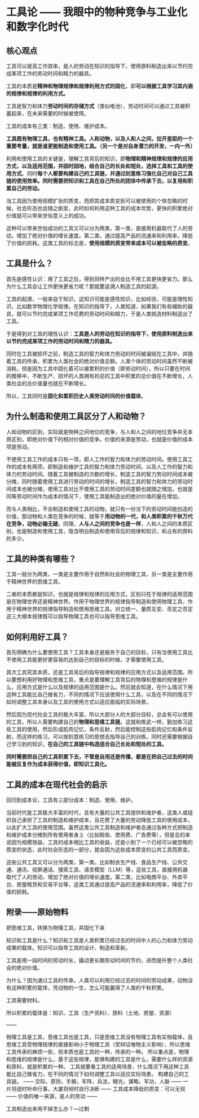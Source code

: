 # 工具论 —— 我眼中的物种竞争与工业化和数字化时代

## 核心观点

工具可以提高工作效率，是人的劳动在知识的指导下，使用原料制造出来以节约完成某项工作的劳动时间和精力的器具。

工具的本质是**精神和物理规律和规律利用方式的固化**，即**可以根据工具学习其内涵的规律和规律的利用方式。**

工具是智力和体力**劳动时间的存储方式**（类似电池），劳动时间可以通过工具被积蓄起来，在未来需要的时候被使用。

工具的成本有三类：制造、使用、维护成本。

**工具既有物理工具，也有精神工具。人和动物，以及人和人之间，拉开差距的一个重要考量，就是谁更能制造和使用工具。（另一个是对自身潜力的开发，一内一外）**

利用和使用工具的关键是，理解工具背后的知识，即**物理和精神规律和规律的应用方式，以及适用范围，并因时因地，结合自己的长处和短处，选择工具和工具的使用方式**。同时**每个人都要构建自己的工具链，并通过刻意练习强化自己对自己工具链的使用效率。同时需要把知识和工具在自己所处的团体中传承下去，以复用和积累自己的劳动。**

当工具因为使用规模扩张的质变，而把其成本质变到可以被使用的个体忽略的时候，社会形态也会随之剧变，此时如何利用这种工具的成本优势，更快的积累绝对价值就可以带来世俗意义上的成功。

这种可以带来世俗成功的工具又可以分为两类，第一类，直接用机器取代了人的劳动，增加了绝对价值的增长速度。第二类，通过提高产品的流通率和利用率，降低了价值的损耗。这类工具的标志是，**使用规模的质变带来成本可以被忽略的质变**。



## 工具是什么？

首先是感性认识：用了工具之后，得到同样产出的会比不用工具更快更省力。那么为什么工具会让工作更快更省力呢？那就要追溯人制造工具的起源。

工具的起源，一般来自于知识，这知识可能是感性知识，比如经验，可能是理性知识，比如数学物理化学规律。在知识的指导下，人类知道，如果我们有些辅助的器具，就可以节约完成某项工作花费的劳动时间和精力，于是人类挑选材料制造出了工具。

于是得到对工具的理性认识：**工具是人的劳动在知识的指导下，使用原料制造出来以节约完成某项工作的劳动时间和精力的器具。**

同时在工具被损坏之前，制造工具的智力和体力劳动的时间被凝结在工具中，并随着工具的传承，积累为人类社会的绝对价值总额。人类个体的劳动时间虽然不断被消耗，但是因为工具中固化着可以被累积的价值（即劳动时间），所以只要在时间的推移中，不断生产、损坏的人类拥有的总的工具中积累的总价值在不断增长，人类社会的总价值量也就在不断增长。

所以，工具同时是**固化和累积历史人类劳动时间的价值载体**。



## 为什么制造和使用工具区分了人和动物？

人和动物的区别，实际就是物种之间地位的竞争，与人和人之间的地位竞争并无本质区别，即绝对价值下的相对价值的竞争。价值的来源是劳动，也就是价值的成本项是劳动。

不使用工具工作的成本只有一项，即人工作的智力和体力的劳动时间。使用工具工作的成本有两项，即制造和维护工具的智力和体力劳动时间，以及人工作的智力和体力的劳动时间。随着工具被制造的次数的增长，制造工具的智力劳动时间成本被分摊，同时随着使用工具进行劳动的时间的增长，制造工具的智力和体力的劳动时间成本也被分摊，使用工具对比不使用工具的劳动时间差额也就随之增加，也就是同等劳动时间作为成本的情况下，使用工具能制造出的绝对价值的量在增加。

而与人类相比，不会制造和使用工具的动物，就只有一份当下的劳动时间能创造的价值，那动物和人类在竞争的时候，就等于**用动物的一代，和人类积累的千秋万代在竞争，动物必输无疑**。同理，**人与人之间的竞争也是一样**，人和人之间的本质区别，也是制造和使用工具，隐含明白制造和使用背后的规律和知识，和占有的原料的多少。



## 工具的种类有哪些？

工具一般分为两类，一类是主要作用于自然和社会的物理工具，另一类是主要作用于精神世界的思维工具。

二者的本质都是知识，也就是规律和规律的应用方式，区别只在于规律的适用范围是在物理世界还是精神世界。作用于物理世界的规律指导制造和使用物理工具，作用于精神世界的规律指导制造和使用思维工具。对立统一、量质互变、否定之否定这三大根本规律既可以指导物理工具也可以指导思维工具。



## 如何利用好工具？

首先明确为什么要使用工具？工具本身还是服务于自己的目标，只有当使用工具比不使用工具能更好更容易的达到自己的目标的时候，才需要使用工具。

其次工具究其本质，还是工具背后的指导规律和规律的应用方式以及适用范围。所以要想利用好物理和思维工具，重点是要理解工具背后的物理和思维的规律是什么，应用方式是什么以及规律的适用范围是什么。然后就会知道，在什么情况下用这种工具能比自己做省力，不同的情况下应该使用什么工具，以及在不同的情况下如何调整工具本身以及工具的使用方式以适应面临的实际场景。

然后因为现代社会工具的极大丰富，所以大部分人的大部分目标，总会有可以使用的工具，所以人需要构建自己的**物理和思维工具链**。这就和练武一样，勤加练习这些工具的使用，然后形成肌肉记忆，条件反射，然后能控制这些肌肉记忆和条件反射。而这样的练习，可以按刻意练习的思想去指导自己的训练。同时还需要根据自己学习到的知识，**在自己的工具链中构造适合自己长处和短处的工具。**

**同时需要把自己的工具积累下去，不管是自用还是传播，都是在把自己过去的时间能被反复作为成本获得价值，即知识工具化。**



## 工具的成本在现代社会的启示

回归到成本论，工具有三部分成本：制造、使用、维护。

当前时代是工具极大丰富的时代，且有大量的公共工具提供和维护者，这类人或组织自己承担了工具的制造和维护成本，且花费了大量的劳动降低工具的使用成本，以此扩大工具的使用范围。虽然这类公共工具制造和维护者会通过各种方式把制造和维护成本分摊到所有使用者身上（比如税收、使用费、广告费等），但是总的来说因为规模效益，工具的成本相比工具的收益，还是小到了一个已经可以被忽略的质变的状态，此时社会形态的一部分，就会因为这些成本质变的公共工具而质变。

这些公共工具又可以分为两类，第一类，比如制衣生产线、食品生产线、公共交通、通讯、视屏通话、搜索工具、语言模型（LLM）等，这些工具，直接用机器取代了人的劳动，增加了绝对价值的增长速度。第二类，比如电商平台、外卖平台、房屋租赁和交易平台等，这类工具通过提高产品的流通率和利用率，降低了价值的损耗。





## 附录——原始物料

把思维工具，转换为物理工具，并固化下来

知识和工具是什么？知识和工具是人类积累已经过去的时间中人的心力和体力劳动成果的载体。知识可以指导工具的设计、制造和革新。

工具是用一段时间的劳动时长，撬动更长期劳动时间的节约，进而提升整个人类社会的绝对价值。

为什么？因为通过工具的传承，人类可以利用已经过去的时间的劳动成果，动物没有这种积累的载体，凭动物的一生，怎么可能赢得了人类的千秋积累。

工具需要材料。

所以积累的载体是：知识、工具（生产资料）、原料（土地、房屋、资源）

——

物理工具是工具，思维工具也是工具，只是思维工具没有物理工具有实物载体，且思维工具受物理规律的直接影响小于物理工具（受辩证唯物主义影响），所以思维工具传承的麻烦一些，但本质也是工具的一种，传承的一种。
所以重点是，物理和思维的规律是什么，基于这些规律，能够构建的工具是什么，需要什么样的资源和原料，就是积累的一种。
工具就要看工具的适用场景，什么情况下用这种工具能比自己做省力，在不同的情况下如何调整工具以适应实际场景。
构建自己的工具链。
——
交际，原则，手腕，军阵，兵法，眼光，谋略，军功，人脉
——
一片坦途时听命行事，大厦将倾时自行决断
——
工具成本降低的质变：可以无视
——
价值的唯一来源，是人的劳动
——

工具制造出来用不掉怎么办？—过剩
